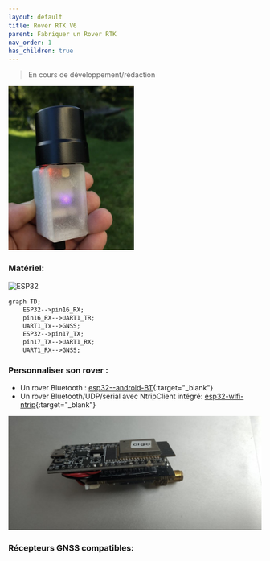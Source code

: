 ```yaml
---
layout: default
title: Rover RTK V6
parent: Fabriquer un Rover RTK
nav_order: 1
has_children: true
---
```


> En cours de développement/rédaction

<img src="/assets/images/montage_rover/v6_esp32.jpg" width="250">

### Matériel:

![ESP32](https://docs.espressif.com/projects/esp-idf/en/v4.4.4/esp32/_images/esp32-devkitC-v4-pinout.png)

```mermaid
graph TD;
    ESP32-->pin16_RX;
    pin16_RX-->UART1_TR;
    UART1_Tx-->GNSS;
    ESP32-->pin17_TX;
    pin17_TX-->UART1_RX;
    UART1_RX-->GNSS;
```

### Personnaliser son rover :

* Un rover Bluetooth : [esp32--android-BT](https://github.com/jancelin/rover-gnss/blob/master/unit_tests/8-BT/README.md){:target="_blank"}
* Un rover Bluetooth/UDP/serial avec NtripClient intégré: [esp32-wifi-ntrip](https://github.com/jancelin/rover-gnss/blob/master/unit_tests/3b-GNSS_RTK/README.md){:target="_blank"}

![rover V6](/assets/images/montage_rover/v6_esp32_1.jpg)

### Récepteurs GNSS compatibles:
